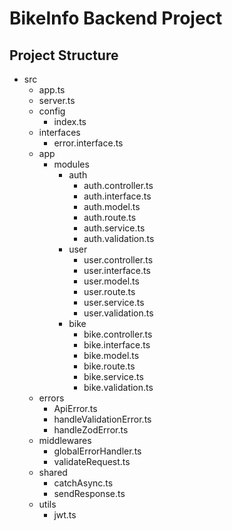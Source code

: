 # BikeInfo Backend Project

## Project Structure

- src
  - app.ts
  - server.ts
  - config
    - index.ts
  - interfaces
    - error.interface.ts
  - app
    - modules
      - auth
        - auth.controller.ts
        - auth.interface.ts
        - auth.model.ts
        - auth.route.ts
        - auth.service.ts
        - auth.validation.ts
      - user
        - user.controller.ts
        - user.interface.ts
        - user.model.ts
        - user.route.ts
        - user.service.ts
        - user.validation.ts
      - bike
        - bike.controller.ts
        - bike.interface.ts
        - bike.model.ts
        - bike.route.ts
        - bike.service.ts
        - bike.validation.ts
  - errors
    - ApiError.ts
    - handleValidationError.ts
    - handleZodError.ts
  - middlewares
    - globalErrorHandler.ts
    - validateRequest.ts
  - shared
    - catchAsync.ts
    - sendResponse.ts
  - utils
    - jwt.ts

